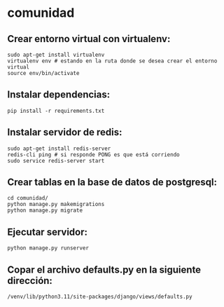 # comunidad

## Crear entorno virtual con virtualenv:
```
sudo apt-get install virtualenv
virtualenv env # estando en la ruta donde se desea crear el entorno virtual
source env/bin/activate
```

## Instalar dependencias:
```
pip install -r requirements.txt
```

## Instalar servidor de redis:
```
sudo apt-get install redis-server
redis-cli ping # si responde PONG es que está corriendo
sudo service redis-server start
```

## Crear tablas en la base de datos de postgresql:
```
cd comunidad/
python manage.py makemigrations
python manage.py migrate
```

## Ejecutar servidor:
```
python manage.py runserver
```

## Copar el archivo defaults.py en la siguiente dirección:
```
/venv/lib/python3.11/site-packages/django/views/defaults.py
```
